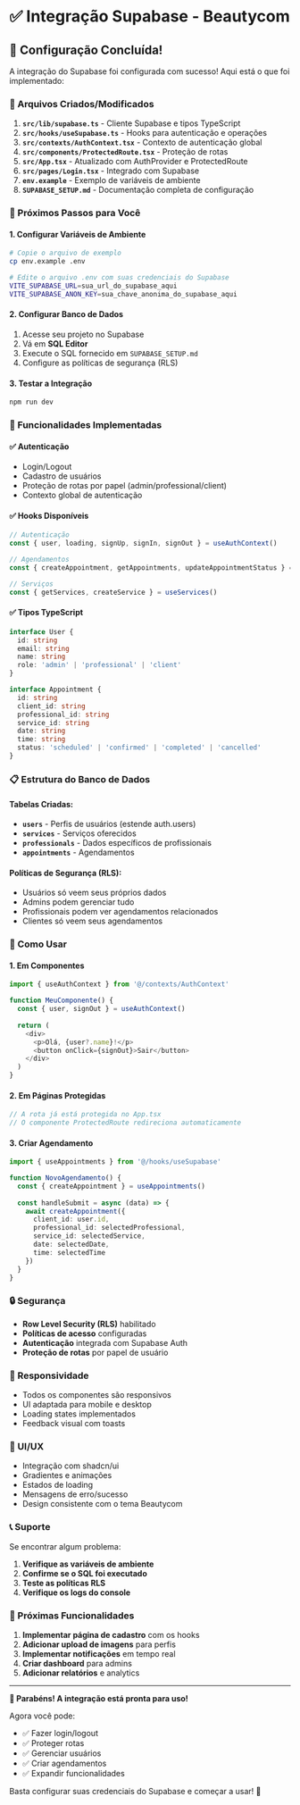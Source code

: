 # ✅ Integração Supabase - Beautycom

## 🎉 Configuração Concluída!

A integração do Supabase foi configurada com sucesso! Aqui está o que foi implementado:

### 📁 Arquivos Criados/Modificados

1. **`src/lib/supabase.ts`** - Cliente Supabase e tipos TypeScript
2. **`src/hooks/useSupabase.ts`** - Hooks para autenticação e operações
3. **`src/contexts/AuthContext.tsx`** - Contexto de autenticação global
4. **`src/components/ProtectedRoute.tsx`** - Proteção de rotas
5. **`src/App.tsx`** - Atualizado com AuthProvider e ProtectedRoute
6. **`src/pages/Login.tsx`** - Integrado com Supabase
7. **`env.example`** - Exemplo de variáveis de ambiente
8. **`SUPABASE_SETUP.md`** - Documentação completa de configuração

### 🔧 Próximos Passos para Você

#### 1. Configurar Variáveis de Ambiente
```bash
# Copie o arquivo de exemplo
cp env.example .env

# Edite o arquivo .env com suas credenciais do Supabase
VITE_SUPABASE_URL=sua_url_do_supabase_aqui
VITE_SUPABASE_ANON_KEY=sua_chave_anonima_do_supabase_aqui
```

#### 2. Configurar Banco de Dados
1. Acesse seu projeto no Supabase
2. Vá em **SQL Editor**
3. Execute o SQL fornecido em `SUPABASE_SETUP.md`
4. Configure as políticas de segurança (RLS)

#### 3. Testar a Integração
```bash
npm run dev
```

### 🚀 Funcionalidades Implementadas

#### ✅ Autenticação
- Login/Logout
- Cadastro de usuários
- Proteção de rotas por papel (admin/professional/client)
- Contexto global de autenticação

#### ✅ Hooks Disponíveis
```typescript
// Autenticação
const { user, loading, signUp, signIn, signOut } = useAuthContext()

// Agendamentos
const { createAppointment, getAppointments, updateAppointmentStatus } = useAppointments()

// Serviços
const { getServices, createService } = useServices()
```

#### ✅ Tipos TypeScript
```typescript
interface User {
  id: string
  email: string
  name: string
  role: 'admin' | 'professional' | 'client'
}

interface Appointment {
  id: string
  client_id: string
  professional_id: string
  service_id: string
  date: string
  time: string
  status: 'scheduled' | 'confirmed' | 'completed' | 'cancelled'
}
```

### 📋 Estrutura do Banco de Dados

#### Tabelas Criadas:
- **`users`** - Perfis de usuários (estende auth.users)
- **`services`** - Serviços oferecidos
- **`professionals`** - Dados específicos de profissionais
- **`appointments`** - Agendamentos

#### Políticas de Segurança (RLS):
- Usuários só veem seus próprios dados
- Admins podem gerenciar tudo
- Profissionais podem ver agendamentos relacionados
- Clientes só veem seus agendamentos

### 🎯 Como Usar

#### 1. Em Componentes
```typescript
import { useAuthContext } from '@/contexts/AuthContext'

function MeuComponente() {
  const { user, signOut } = useAuthContext()
  
  return (
    <div>
      <p>Olá, {user?.name}!</p>
      <button onClick={signOut}>Sair</button>
    </div>
  )
}
```

#### 2. Em Páginas Protegidas
```typescript
// A rota já está protegida no App.tsx
// O componente ProtectedRoute redireciona automaticamente
```

#### 3. Criar Agendamento
```typescript
import { useAppointments } from '@/hooks/useSupabase'

function NovoAgendamento() {
  const { createAppointment } = useAppointments()
  
  const handleSubmit = async (data) => {
    await createAppointment({
      client_id: user.id,
      professional_id: selectedProfessional,
      service_id: selectedService,
      date: selectedDate,
      time: selectedTime
    })
  }
}
```

### 🔒 Segurança

- **Row Level Security (RLS)** habilitado
- **Políticas de acesso** configuradas
- **Autenticação** integrada com Supabase Auth
- **Proteção de rotas** por papel de usuário

### 📱 Responsividade

- Todos os componentes são responsivos
- UI adaptada para mobile e desktop
- Loading states implementados
- Feedback visual com toasts

### 🎨 UI/UX

- Integração com shadcn/ui
- Gradientes e animações
- Estados de loading
- Mensagens de erro/sucesso
- Design consistente com o tema Beautycom

### 📞 Suporte

Se encontrar algum problema:

1. **Verifique as variáveis de ambiente**
2. **Confirme se o SQL foi executado**
3. **Teste as políticas RLS**
4. **Verifique os logs do console**

### 🚀 Próximas Funcionalidades

1. **Implementar página de cadastro** com os hooks
2. **Adicionar upload de imagens** para perfis
3. **Implementar notificações** em tempo real
4. **Criar dashboard** para admins
5. **Adicionar relatórios** e analytics

---

**🎉 Parabéns! A integração está pronta para uso!**

Agora você pode:
- ✅ Fazer login/logout
- ✅ Proteger rotas
- ✅ Gerenciar usuários
- ✅ Criar agendamentos
- ✅ Expandir funcionalidades

Basta configurar suas credenciais do Supabase e começar a usar! 🚀 